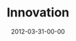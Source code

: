 ---
layout: message
category: message
series: "Game Changers"
title: "Innovation "
date: 2012-03-31-00-00
message_id: 720
audio: "http://s3.amazonaws.com/crossroads-media/messages/audio/gamechangers_04.mp3"
audio-duration: "56:14"
program: "http://s3.amazonaws.com/crossroads-media/documents/03_31-04-01_12Program.pdf"
description: "Brian Wells talks about how Game Changers defeat Goliath by fighting differently."
video: "http://s3.amazonaws.com/crossroads-media/messages/video/gamechangers_04.mp4"
video-duration: "56:21"
yt-embed-url: "//www.youtube.com/embed/sFBY0CNvoxA"
video-image: "http://s3.amazonaws.com/crossroads-media/images/gamechangers_04_still.jpg"
tag: 
 - brian-wells
 - india
 - don-gerred
 - wilberforce
explicit: false
---